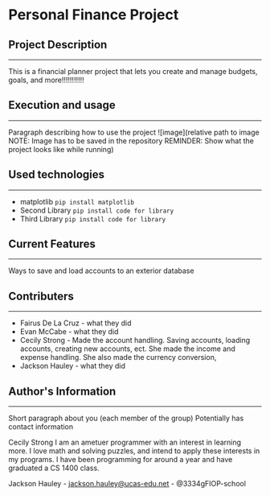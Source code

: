 # Personal Finance Project

## Project Description
___
This is a financial planner project that lets you create and manage budgets, goals, and more!!!!!!!!!!!  

## Execution and usage
___
Paragraph describing how to use the project
![image](relative path to image NOTE: Image has to be saved in the repository
REMINDER: Show what the project looks like while running)  

## Used technologies
___
+ matplotlib
`pip install matplotlib`
+ Second Library
`pip install code for library`
+ Third Library
`pip install code for library`  

## Current Features
___
Ways to save and load accounts to an exterior database


## Contributers
___
+ Fairus De La Cruz - what they did
+ Evan McCabe - what they did
+ Cecily Strong - Made the account handling. Saving accounts, loading accounts, creating new accounts, ect. She made the income and expense handling. She also made the currency conversion,
+ Jackson Hauley - what they did  

## Author's Information
____
Short paragraph about you (each member of the group)
Potentially has contact information  

Cecily Strong
I am an ametuer programmer with an interest in learning more. I love math and solving puzzles, and intend to apply these interests in my programs. I have been programming for around a year and have graduated a CS 1400 class.

Jackson Hauley - jackson.hauley@ucas-edu.net - @3334gFIOP-school
